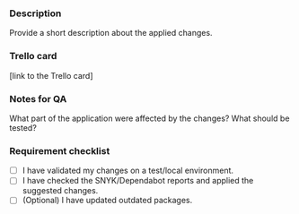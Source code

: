 ### Description

Provide a short description about the applied changes.

### Trello card

[link to the Trello card]

### Notes for QA

What part of the application were affected by the changes? What should be tested?

### Requirement checklist

- [ ] I have validated my changes on a test/local environment.
- [ ] I have checked the SNYK/Dependabot reports and applied the suggested changes.
- [ ] (Optional) I have updated outdated packages.
